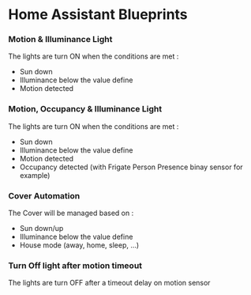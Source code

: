 # Home Assistant Blueprints

### Motion & Illuminance Light

The lights are turn ON when the conditions are met : 
- Sun down
- Illuminance below the value define
- Motion detected

### Motion, Occupancy & Illuminance Light

The lights are turn ON when the conditions are met : 
- Sun down
- Illuminance below the value define
- Motion detected
- Occupancy detected (with Frigate Person Presence binay sensor for example)

### Cover Automation

The Cover will be managed based on :
- Sun down/up
- Illuminance below the value define
- House mode (away, home, sleep, ...)

### Turn Off light after motion timeout

The lights are turn OFF after a timeout delay on motion sensor
